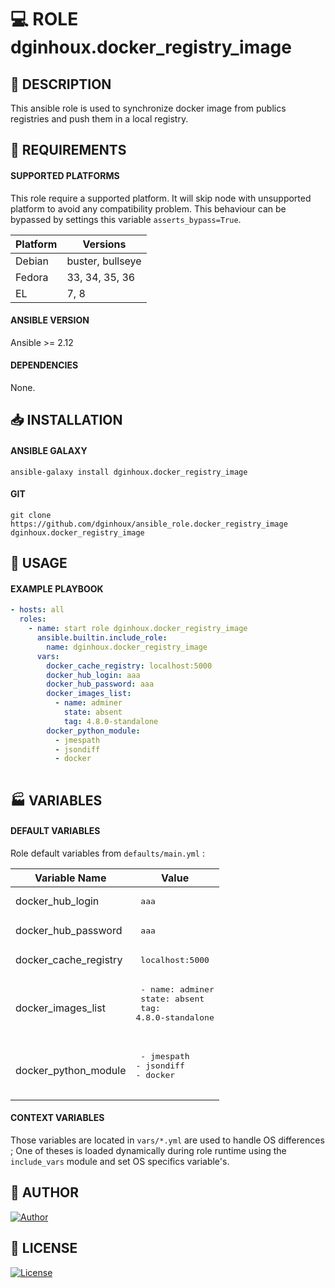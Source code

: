 # :computer: ROLE dginhoux.docker_registry_image

## :scroll: DESCRIPTION

This ansible role is used to synchronize docker image from publics registries and push them in a local registry.



## :nut_and_bolt: REQUIREMENTS

#### SUPPORTED PLATFORMS

This role require a supported platform. 
It will skip node with unsupported platform to avoid any compatibility problem.
This behaviour can be bypassed by settings this variable `asserts_bypass=True`.

| Platform | Versions |
|----------|----------|
| Debian | buster, bullseye |
| Fedora | 33, 34, 35, 36 |
| EL | 7, 8 |


#### ANSIBLE VERSION

Ansible >= 2.12


#### DEPENDENCIES

None.


## :inbox_tray: INSTALLATION

#### ANSIBLE GALAXY

```shell
ansible-galaxy install dginhoux.docker_registry_image
```

#### GIT

```shell
git clone https://github.com/dginhoux/ansible_role.docker_registry_image dginhoux.docker_registry_image
```


## :rocket: USAGE

#### EXAMPLE PLAYBOOK

```yaml
- hosts: all
  roles:
    - name: start role dginhoux.docker_registry_image
      ansible.builtin.include_role:
        name: dginhoux.docker_registry_image
      vars:
        docker_cache_registry: localhost:5000
        docker_hub_login: aaa
        docker_hub_password: aaa
        docker_images_list:
          - name: adminer
            state: absent
            tag: 4.8.0-standalone
        docker_python_module:
          - jmespath
          - jsondiff
          - docker
        
```


## :factory: VARIABLES
#### DEFAULT VARIABLES
Role default variables from `defaults/main.yml` : 

| Variable Name | Value |
|---------------|-------|
|docker_hub_login | <pre> aaa </pre> |
|docker_hub_password | <pre> aaa </pre> |
|docker_cache_registry | <pre> localhost:5000 </pre> |
|docker_images_list | <pre> - name: adminer<br>  state: absent<br>  tag: 4.8.0-standalone<br> </pre> |
|docker_python_module | <pre> - jmespath<br>- jsondiff<br>- docker<br> </pre> |


#### CONTEXT VARIABLES

Those variables are located in `vars/*.yml` are used to handle OS differences ; One of theses is loaded dynamically during role
runtime using the `include_vars` module and set OS specifics variable's.





## :man: AUTHOR

[![Author](https://img.shields.io/badge/maintained%20by-dginhoux-e00000?style=flat-square)](https://github.com/dginhoux)


## :bookmark_tabs: LICENSE

[![License](https://img.shields.io/github/license/dginhoux/ansible_role.docker_registry_image?style=flat-square)](https://github.com/dginhoux/ansible_role.docker_registry_image/blob/master/LICENSE)